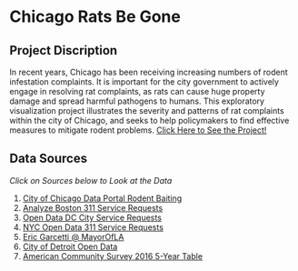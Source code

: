 # Chicago Rats Be Gone

## Project Discription
In recent years, Chicago has been receiving increasing numbers of rodent infestation complaints. It is important for the city government to actively engage in resolving rat complaints, as rats can cause huge property damage and spread harmful pathogens to humans. This exploratory visualization project illustrates the severity and patterns of rat complaints within the city of Chicago, and seeks to help policymakers to find effective measures to mitigate rodent problems.
<a href="https://heguanelvis.github.io/Chicago-Rats-Be-Gone/explore.html">Click Here to See the Project!</a>

## Data Sources
*Click on Sources below to Look at the Data*
1. <a href="https://data.cityofchicago.org/Service-Requests/311-Service-Requests-Rodent-Baiting-No-Duplicates/uqhs-j723">City of Chicago Data Portal Rodent Baiting</a>
2. <a href="https://data.boston.gov/dataset/311-service-requests">Analyze Boston 311 Service Requests</a>
3. <a href="http://opendata.dc.gov/datasets/city-service-requests-in-2018">Open Data DC City Service Requests</a>
4. <a href="https://data.cityofnewyork.us/Social-Services/311-Service-Requests-from-2010-to-Present/erm2-nwe9/data">NYC Open Data 311 Service Requests</a>
5. <a href="https://data.lacity.org/A-Well-Run-City/MyLA311-Service-Request-Data-2018/h65r-yf5i">Eric Garcetti @ MayorOfLA</a>
6. <a href="https://data.detroitmi.gov/Government/Improve-Detroit-Issues/fjru-bz8m/data">City of Detroit Open Data</a>
7. <a href="https://api.census.gov/data/2016/acs/acs5/variables.html">American Community Survey 2016 5-Year Table</a>